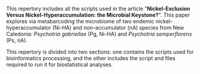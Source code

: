 This repertory includes all the scripts used in the article "**Nickel-Exclusion Versus Nickel-Hyperaccumulation: the Microbial Keystone?**". This paper explores via metabarcoding the microbiome of two endemic nickel-hyperaccumulator (Ni-HA) and non-accumulator (nA) species from New Caledonia: _Psychotria gabriellae_ (Pg, Ni-HA) and _Psychotria semperflorens_ (Ps, nA).

This repertory is divided into two sections: one contains the scripts used for bioinformatics processing, and the other includes the script and files required to run it for biostatistical analyses.
